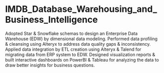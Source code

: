 # IMDB_Database_Warehousing_and_Business_Intelligence
Adopted Star &amp; Snowflake schemas to design an Enterprise Data Warehouse (EDW) by dimensional data modeling. Performed data profiling &amp; cleansing using Alteryx to address data quality gaps &amp; inconsistency. Applied data integration by ETL creation using Alteryx &amp; Talend for migrating data from ERP system to EDW. Designed visualization reports &amp; built interactive dashboards on PowerBI &amp; Tableau for analyzing the data to draw better insights for business questions.
